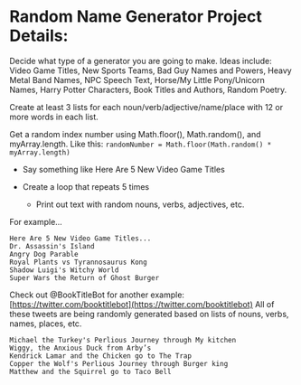 # Random Name Generator Project Details:

Decide what type of a generator you are going to make. Ideas include: Video Game Titles, New Sports Teams, Bad Guy Names and Powers, Heavy Metal Band Names, NPC Speech Text, Horse/My Little Pony/Unicorn Names, Harry Potter Characters, Book Titles and Authors, Random Poetry.

Create at least 3 lists for each noun/verb/adjective/name/place with 12 or more words in each list.

Get a random index number using Math.floor(), Math.random(), and myArray.length. Like this: ```randomNumber = Math.floor(Math.random() * myArray.length)```

- Say something like Here Are 5 New Video Game Titles

- Create a loop that repeats 5 times

  - Print out text with random nouns, verbs, adjectives, etc.

For example...
```
Here Are 5 New Video Game Titles...
Dr. Assassin's Island
Angry Dog Parable
Royal Plants vs Tyrannosaurus Kong
Shadow Luigi's Witchy World
Super Wars the Return of Ghost Burger
```

Check out @BookTitleBot for another example: [https://twitter.com/booktitlebot](https://twitter.com/booktitlebot)  All of these tweets are being randomly generated based on lists of nouns, verbs, names, places, etc.

```
Michael the Turkey's Perlious Journey through My kitchen
Wiggy, the Anxious Duck from Arby’s
Kendrick Lamar and the Chicken go to The Trap
Copper the Wolf's Perlious Journey through Burger king
Matthew and the Squirrel go to Taco Bell
```
  
